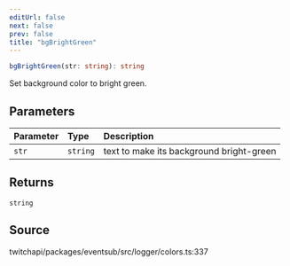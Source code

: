 ```yaml
---
editUrl: false
next: false
prev: false
title: "bgBrightGreen"
---
```


```ts
bgBrightGreen(str: string): string
```

Set background color to bright green.

## Parameters

| Parameter | Type | Description |
| :------ | :------ | :------ |
| `str` | `string` | text to make its background bright-green |

## Returns

`string`

## Source

twitchapi/packages/eventsub/src/logger/colors.ts:337
